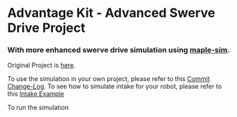 # Advantage Kit - Advanced Swerve Drive Project

### With more enhanced swerve drive simulation using [maple-sim](https://github.com/Shenzhen-Robotics-Alliance/maple-sim).
Original Project is [here](https://www.chiefdelphi.com/t/advantagekit-2024-log-replay-again/442968/54).

To use the simulation in your own project, please refer to this [Commit Change-Log](https://github.com/Shenzhen-Robotics-Alliance/maple-sim/commit/1667aa80170e6733d8eaee866da0297e762402fa).
To see how to simulate intake for your robot, please refer to this [Intake Example](https://github.com/Shenzhen-Robotics-Alliance/maple-sim/blob/main/templates/AdvantageKit_AdvancedSwerveDriveProject/src/main/java/frc/robot/subsystems/IntakeExample.java)

To run the simulation
